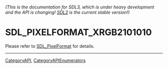 ###### (This is the documentation for SDL3, which is under heavy development and the API is changing! [SDL2](https://wiki.libsdl.org/SDL2/) is the current stable version!)
# SDL_PIXELFORMAT_XRGB2101010

Please refer to [SDL_PixelFormat](SDL_PixelFormat) for details.

----
[CategoryAPI](CategoryAPI), [CategoryAPIEnumerators](CategoryAPIEnumerators)

